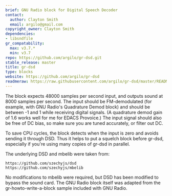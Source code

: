 ```yaml
---
brief: GNU Radio block for Digital Speech Decoder
contact:
  author: Clayton Smith
  email: argilo@gmail.com
copyright_owner: Clayton Smith
dependencies:
- libsndfile
gr_compatability:
  max: v3.7.*
  min: v3.7
repo: https://github.com/argilo/gr-dsd.git
stable_release: master
title: gr-dsd
type: blocks
website: https://github.com/argilo/gr-dsd
readmeraw: https://raw.githubusercontent.com/argilo/gr-dsd/master/README 
--- 
```

The block expects 48000 samples per second input, and outputs sound at
8000 samples per second.  The input should be FM-demodulated (for
example, with GNU Radio's Quadrature Demod block) and should be between
-1 and 1 while receiving digital signals.  (A quadrature demod gain of
1.6 works well for me for EDACS Provoice.)  The input signal should
also be free of DC bias, so make sure you are tuned accurately, or
filter out DC.

To save CPU cycles, the block detects when the input is zero and avoids
sending it through DSD.  Thus it helps to put a squelch block before
gr-dsd, especially if you're using many copies of gr-dsd in parallel.

The underlying DSD and mbelib were taken from:

    https://github.com/szechyjs/dsd
    https://github.com/szechyjs/mbelib

No modifications to mbelib were required, but DSD has been modified to
bypass the sound card.  The GNU Radio block itself was adapted from the
gr-howto-write-a-block sample included with GNU Radio.
